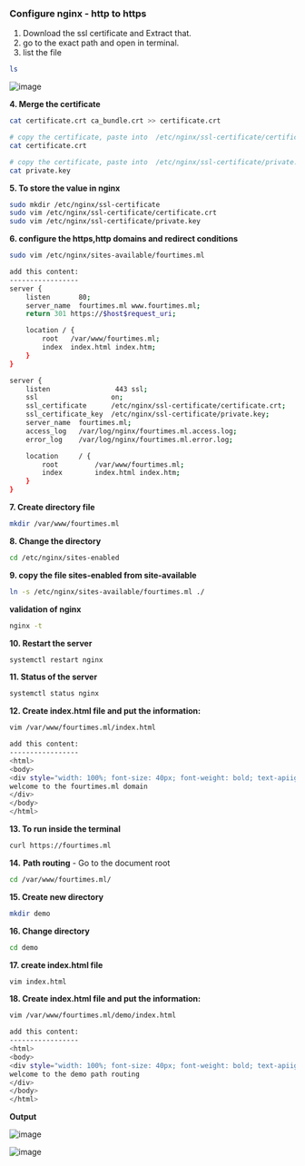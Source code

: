 ### Configure nginx - http to https

1. Download the ssl certificate and Extract that.
2. go to the exact path and open in terminal.
3. list the file

```bash
ls
```

![image](https://user-images.githubusercontent.com/91359308/169757062-996321bf-1e8c-44c2-8696-5a68d3baec41.png)

**4. Merge the certificate**

```bash
cat certificate.crt ca_bundle.crt >> certificate.crt

# copy the certificate, paste into  /etc/nginx/ssl-certificate/certificate.crt
cat certificate.crt

# copy the certificate, paste into  /etc/nginx/ssl-certificate/private.key
cat private.key
```

**5. To store the value in nginx**

```bash
sudo mkdir /etc/nginx/ssl-certificate
sudo vim /etc/nginx/ssl-certificate/certificate.crt
sudo vim /etc/nginx/ssl-certificate/private.key
```

**6. configure the https,http domains and redirect conditions**

```bash
sudo vim /etc/nginx/sites-available/fourtimes.ml

add this content:
-----------------
server {
    listen       80;
    server_name  fourtimes.ml www.fourtimes.ml;
    return 301 https://$host$request_uri;

    location / {
        root   /var/www/fourtimes.ml;
        index  index.html index.htm;
    }
}

server {
    listen                443 ssl;
    ssl                  on;
    ssl_certificate      /etc/nginx/ssl-certificate/certificate.crt;
    ssl_certificate_key  /etc/nginx/ssl-certificate/private.key;
    server_name  fourtimes.ml;
    access_log   /var/log/nginx/fourtimes.ml.access.log;
    error_log    /var/log/nginx/fourtimes.ml.error.log;

    location     / {
        root         /var/www/fourtimes.ml;
        index        index.html index.htm;
    }
}
```

**7. Create directory file**

```bash
mkdir /var/www/fourtimes.ml
```

**8. Change the directory**

```bash
cd /etc/nginx/sites-enabled
```

**9. copy the file sites-enabled from site-available**

```bash
ln -s /etc/nginx/sites-available/fourtimes.ml ./
```
**validation of nginx**
```bash
nginx -t
```
**10. Restart the server**

```bash
systemctl restart nginx
```

**11. Status of the server**

```bash
systemctl status nginx
```

**12. Create index.html file and put the information:**

```bash
vim /var/www/fourtimes.ml/index.html

add this content:
-----------------
<html>
<body>
<div style="width: 100%; font-size: 40px; font-weight: bold; text-apiign: center;">
welcome to the fourtimes.ml domain
</div>
</body>
</html>
```

**13. To run inside the terminal**

```bash
curl https://fourtimes.ml
```

**14.** **Path routing** - Go to the document root

```bash
cd /var/www/fourtimes.ml/
```

**15. Create new directory**

```bash
mkdir demo
```

**16. Change directory**
```bash
cd demo
```
**17. create index.html file**
```bash 
vim index.html
```
**18. Create index.html file and put the information:**

```bash
vim /var/www/fourtimes.ml/demo/index.html

add this content:
-----------------
<html>
<body>
<div style="width: 100%; font-size: 40px; font-weight: bold; text-apiign: center;">
welcome to the demo path routing
</div>
</body>
</html>
```
**Output**

![image](https://user-images.githubusercontent.com/91359308/170034624-fa3e608f-940f-4681-8e8f-6da8f25cacbd.png)

![image](https://user-images.githubusercontent.com/91359308/170034793-538a66a8-aa95-4e4b-a4fd-8def1522fa8b.png)


